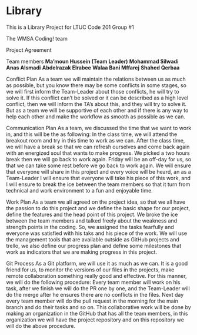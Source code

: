# Library
This is a Library Project for LTUC Code 201 Group #1


The WMSA Coding! team 

Project Agreement 



Team members
**Ma’moun Hussein (Team Leader)**
**Mohammad Silwadi**
**Anas Alsmadi**
**Abdelrazak Elrabee**
**Walaa Bani Mffarej**
**Shahed Qerbaa**


Conflict Plan
As a team we will maintain the relations between us as much as possible, but you know there may be some conflicts in some stages, so we will first inform the Team-Leader about those conflicts, he will try to solve it. If this conflict can’t be solved or it can be described as a high level conflict, then we will inform the TA’s about this, and they will try to solve it. But as a team we will be supportive of each other and if there is any way to help each other and make the workflow as smooth as possible as we can.

Communication Plan
As a team, we discussed the time that we want to work in, and this will be the as following:
In the class time, we will attend the breakout room and try in this time to work as we can.
After the class time, we will have a break so that we can refresh ourselves and come back again with an energized soul that wants to make progress. We picked a two hours break then we will go back to work again.
Friday will be an off-day for us, so that we can take some rest before we go back to work again.
We will ensure that everyone will share in this project and every voice will be heard, an as a Team-Leader I will ensure that everyone will take his piece of this work, and I will ensure to break the ice between the team members so that it turn from technical and work environment to a fun and enjoyable time.

Work Plan
As a team we all agreed on the project idea, so that we all have the passion to do this project and we define the basic shape for our project, define the features and the head point of this project. We broke the ice between the team members and talked freely about the weakness and strength points in the coding. So, we assigned the tasks fearfully and everyone was satisfied with his taks and his piece of the work.
We will use the management tools that are available outside as GitHub projects and trello, we also define our progress plan and define some milestones that work as indicators that we are making progress in this project.

Git Process
As a Git platform, we will use it as much as we can. It is a good friend for us, to monitor the versions of our files in the projects, make remote collaboration something really good and effective.
For this manner, we will do the following procedure:
Every team member will work on his task, after we finish we will do the PR one by one, and the Team-Leader will do the merge after he ensures there are no conflicts in the files.
Next day every team member will do the pull request in the morning for the main branch and do their tasks and so on.
This collaborative work will be done by making an organization in the GitHub that has all the team members, in this organization we will have the project repository and on this repository we will do the above procedure.

